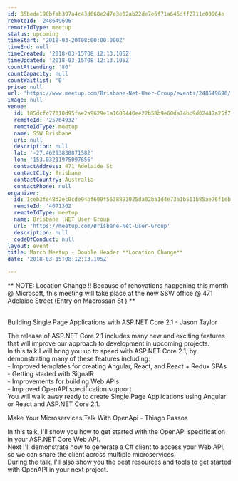 ```yaml
---
id: 85bede190bfab397a4c43d068e2d7e3e02ab22de7e6f71a645dff2711c00964e
remoteId: '248649696'
remoteIdType: meetup
status: upcoming
timeStart: '2018-03-20T08:00:00.000Z'
timeEnd: null
timeCreated: '2018-03-15T08:12:13.105Z'
timeUpdated: '2018-03-15T08:12:13.105Z'
countAttending: '80'
countCapacity: null
countWaitlist: '0'
price: null
url: 'https://www.meetup.com/Brisbane-Net-User-Group/events/248649696/'
image: null
venue:
  id: 185dcfc77010d95fae2a9629e1a1608440ee22b58b9e60da74bc9d02447a25f7
  remoteId: '25764932'
  remoteIdType: meetup
  name: SSW Brisbane
  url: null
  description: null
  lat: '-27.46293830871582'
  lon: '153.03211975097656'
  contactAddress: 471 Adelaide St
  contactCity: Brisbane
  contactCountry: Australia
  contactPhone: null
organizer:
  id: 1ceb3fe48d2ec0cde94bf609f5638893025da02ba1d4e73a1b511b85ae76f1eb
  remoteId: '4671302'
  remoteIdType: meetup
  name: Brisbane .NET User Group
  url: 'https://meetup.com/Brisbane-Net-User-Group'
  description: null
  codeOfConduct: null
layout: event
title: March Meetup - Double Header **Location Change**
date: '2018-03-15T08:12:13.105Z'

---
```

<p>** NOTE: Location Change !! Because of renovations happening this month @ Microsoft, this meeting will take place at the new SSW office @ 471 Adelaide Street (Entry on Macrossan St ) **</p> <p><br/>Building Single Page Applications with ASP.NET Core 2.1 - Jason Taylor</p> <p>The release of ASP.NET Core 2.1 includes many new and exciting features that will improve our approach to development in upcoming projects.<br/>In this talk I will bring you up to speed with ASP.NET Core 2.1, by demonstrating many of these features including:<br/>- Improved templates for creating Angular, React, and React + Redux SPAs<br/>- Getting started with SignalR<br/>- Improvements for building Web APIs<br/>- Improved OpenAPI specification support<br/>You will walk away ready to create Single Page Applications using Angular or React and ASP.NET Core 2.1.</p> <p>Make Your Microservices Talk With OpenApi - Thiago Passos</p> <p>In this talk, I'll show you how to get started with the OpenAPI specification in your ASP.NET Core Web API.<br/>Next I'll demonstrate how to generate a C# client to access your Web API, so we can share the client across multiple microservices.<br/>During the talk, I'll also show you the best resources and tools to get started with OpenAPI in your next project.</p>
